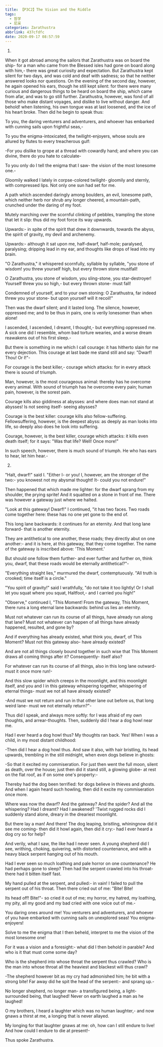 ```yaml
---
title: 【P3C2】The Vision and the Riddle
tags:
  - 哲学
  - 尼采
categories: Zarathustra
abbrlink: 437cfdfc
date: 2020-09-17 08:57:59
---
```

1.

When it got abroad among the sailors that Zarathustra was on board the ship- for a man who came from the Blessed isles had gone on board along with him,- there was great curiosity and expectation. But Zarathustra kept silent for two days, and was cold and deaf with sadness; so that he neither answered looks nor questions. On the evening of the second day, however, he again opened his ears, though he still kept silent: for there were many curious and dangerous things to be heard on board the ship, which came from afar, and was to go still further. Zarathustra, however, was fond of all those who make distant voyages, and dislike to live without danger. And behold! when listening, his own tongue was at last loosened, and the ice of his heart broke. Then did he begin to speak thus:
<!-- more -->
To you, the daring venturers and adventurers, and whoever has embarked with cunning sails upon frightful seas,-

To you the enigma-intoxicated, the twilight-enjoyers, whose souls are allured by flutes to every treacherous gulf:

-For you dislike to grope at a thread with cowardly hand; and where you can divine, there do you hate to calculate-

To you only do I tell the enigma that I saw- the vision of the most lonesome one.-

Gloomily walked I lately in corpse-colored twilight- gloomily and sternly, with compressed lips. Not only one sun had set for me.

A path which ascended daringly among boulders, an evil, lonesome path, which neither herb nor shrub any longer cheered, a mountain-path, crunched under the daring of my foot.

Mutely marching over the scornful clinking of pebbles, trampling the stone that let it slip: thus did my foot force its way upwards.

Upwards:- in spite of the spirit that drew it downwards, towards the abyss, the spirit of gravity, my devil and archenemy.

Upwards:- although it sat upon me, half-dwarf, half-mole; paralysed, paralysing; dripping lead in my ear, and thoughts like drops of lead into my brain.

"O Zarathustra," it whispered scornfully, syllable by syllable, "you stone of wisdom! you threw yourself high, but every thrown stone mustfall!

O Zarathustra, you stone of wisdom, you sling-stone, you star-destroyer! Yourself threw you so high,- but every thrown stone- must fall!

Condemned of yourself, and to your own stoning: O Zarathustra, far indeed threw you your stone- but upon yourself will it recoil!"

Then was the dwarf silent; and it lasted long. The silence, however, oppressed me; and to be thus in pairs, one is verily lonesomer than when alone!

I ascended, I ascended, I dreamt, I thought,- but everything oppressed me. A sick one did I resemble, whom bad torture wearies, and a worse dream reawakens out of his first sleep.-

But there is something in me which I call courage: it has hitherto slain for me every dejection. This courage at last bade me stand still and say: "Dwarf! Thou! Or I!"-

For courage is the best killer,- courage which attacks: for in every attack there is sound of triumph.

Man, however, is the most courageous animal: thereby has he overcome every animal. With sound of triumph has he overcome every pain; human pain, however, is the sorest pain.

Courage kills also giddiness at abysses: and where does man not stand at abysses! Is not seeing itself- seeing abysses?

Courage is the best killer: courage kills also fellow-suffering. Fellowsuffering, however, is the deepest abyss: as deeply as man looks into life, so deeply also does he look into suffering.

Courage, however, is the best killer, courage which attacks: it kills even death itself; for it says: "Was that life? Well! Once more!"

In such speech, however, there is much sound of triumph. He who has ears to hear, let him hear.-

2.

"Halt, dwarf!" said I. "Either I- or you! I, however, am the stronger of the two:- you knowest not my abysmal thought! It- could you not endure!"

Then happened that which made me lighter: for the dwarf sprang from my shoulder, the prying sprite! And it squatted on a stone in front of me. There was however a gateway just where we halted.

"Look at this gateway! Dwarf!" I continued, "it has two faces. Two roads come together here: these has no one yet gone to the end of.

This long lane backwards: it continues for an eternity. And that long lane forward- that is another eternity.

They are antithetical to one another, these roads; they directly abut on one another:- and it is here, at this gateway, that they come together. The name of the gateway is inscribed above: 'This Moment.'

But should one follow them further- and ever further and further on, think you, dwarf, that these roads would be eternally antithetical?"-

"Everything straight lies," murmured the dwarf, contemptuously. "All truth is crooked; time itself is a circle."

"You spirit of gravity!" said I wrathfully, "do not take it too lightly! Or I shall let you squat where you squat, Haltfoot,- and I carried you high!"

"Observe," continued I, "This Moment! From the gateway, This Moment, there runs a long eternal lane backwards: behind us lies an eternity.

Must not whatever can run its course of all things, have already run along that lane? Must not whatever can happen of all things have already happened, resulted, and gone by?

And if everything has already existed, what think you, dwarf, of This Moment? Must not this gateway also- have already existed?

And are not all things closely bound together in such wise that This Moment draws all coming things after it? Consequently- itself also?

For whatever can run its course of all things, also in this long lane outward- must it once more run!-

And this slow spider which creeps in the moonlight, and this moonlight itself, and you and I in this gateway whispering together, whispering of eternal things- must we not all have already existed?

-And must we not return and run in that other lane out before us, that long weird lane- must we not eternally return?"-

Thus did I speak, and always more softly: for I was afraid of my own thoughts, and arrear-thoughts. Then, suddenly did I hear a dog howl near me.

Had I ever heard a dog howl thus? My thoughts ran back. Yes! When I was a child, in my most distant childhood:

-Then did I hear a dog howl thus. And saw it also, with hair bristling, its head upwards, trembling in the still midnight, when even dogs believe in ghosts:

-So that it excited my commiseration. For just then went the full moon, silent as death, over the house; just then did it stand still, a glowing globe- at rest on the flat roof, as if on some one's property:-

Thereby had the dog been terrified: for dogs believe in thieves and ghosts. And when I again heard such howling, then did it excite my commiseration once more.

Where was now the dwarf? And the gateway? And the spider? And all the whispering? Had I dreamt? Had I awakened? 'Twixt rugged rocks did I suddenly stand alone, dreary in the dreariest moonlight.

But there lay a man! And there! The dog leaping, bristling, whiningnow did it see me coming- then did it howl again, then did it cry:- had I ever heard a dog cry so for help?

And verily, what I saw, the like had I never seen. A young shepherd did I see, writhing, choking, quivering, with distorted countenance, and with a heavy black serpent hanging out of his mouth.

Had I ever seen so much loathing and pale horror on one countenance? He had perhaps gone to sleep? Then had the serpent crawled into his throat- there had it bitten itself fast.

My hand pulled at the serpent, and pulled:- in vain! I failed to pull the serpent out of his throat. Then there cried out of me: "Bite! Bite!

Its head off! Bite!"- so cried it out of me; my horror, my hatred, my loathing, my pity, all my good and my bad cried with one voice out of me.-

You daring ones around me! You venturers and adventurers, and whoever of you have embarked with cunning sails on unexplored seas! You enigma-enjoyers!

Solve to me the enigma that I then beheld, interpret to me the vision of the most lonesome one!

For it was a vision and a foresight:- what did I then behold in parable? And who is it that must come some day?

Who is the shepherd into whose throat the serpent thus crawled? Who is the man into whose throat all the heaviest and blackest will thus crawl?

-The shepherd however bit as my cry had admonished him; he bit with a strong bite! Far away did he spit the head of the serpent:- and sprang up.-

No longer shepherd, no longer man- a transfigured being, a light-surrounded being, that laughed! Never on earth laughed a man as he laughed!

O my brothers, I heard a laughter which was no human laughter,- and now gnaws a thirst at me, a longing that is never allayed.

My longing for that laughter gnaws at me: oh, how can I still endure to live! And how could I endure to die at present!-

Thus spoke Zarathustra.
